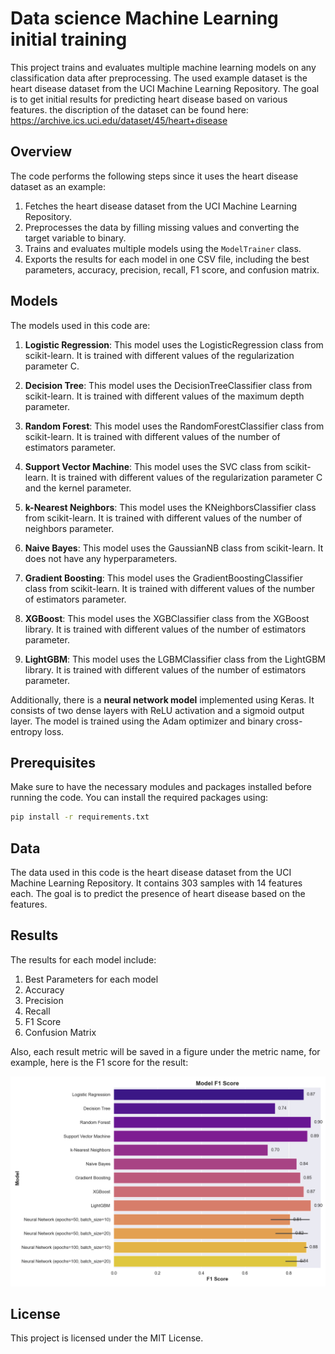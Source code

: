 # Data science Machine Learning initial training

This project trains and evaluates multiple machine learning models on any classification data after preprocessing.
The used example dataset is the heart disease dataset from the UCI Machine Learning Repository. The goal is to get initial results for predicting heart disease based on various features. the discription of the dataset can be found here: https://archive.ics.uci.edu/dataset/45/heart+disease

## Overview

The code performs the following steps since it uses the heart disease dataset as an example:
1. Fetches the heart disease dataset from the UCI Machine Learning Repository.
2. Preprocesses the data by filling missing values and converting the target variable to binary.
3. Trains and evaluates multiple models using the `ModelTrainer` class.
4. Exports the results for each model in one CSV file, including the best parameters, accuracy, precision, recall, F1 score, and confusion matrix.


## Models
The models used in this code are:

1. **Logistic Regression**: This model uses the LogisticRegression class from scikit-learn. It is trained with different values of the regularization parameter C.

2. **Decision Tree**: This model uses the DecisionTreeClassifier class from scikit-learn. It is trained with different values of the maximum depth parameter.

3. **Random Forest**: This model uses the RandomForestClassifier class from scikit-learn. It is trained with different values of the number of estimators parameter.

4. **Support Vector Machine**: This model uses the SVC class from scikit-learn. It is trained with different values of the regularization parameter C and the kernel parameter.

5. **k-Nearest Neighbors**: This model uses the KNeighborsClassifier class from scikit-learn. It is trained with different values of the number of neighbors parameter.

6. **Naive Bayes**: This model uses the GaussianNB class from scikit-learn. It does not have any hyperparameters.

7. **Gradient Boosting**: This model uses the GradientBoostingClassifier class from scikit-learn. It is trained with different values of the number of estimators parameter.

8. **XGBoost**: This model uses the XGBClassifier class from the XGBoost library. It is trained with different values of the number of estimators parameter.

9. **LightGBM**: This model uses the LGBMClassifier class from the LightGBM library. It is trained with different values of the number of estimators parameter.

Additionally, there is a **neural network model** implemented using Keras. It consists of two dense layers with ReLU activation and a sigmoid output layer. The model is trained using the Adam optimizer and binary cross-entropy loss.
## Prerequisites

Make sure to have the necessary modules and packages installed before running the code. You can install the required packages using:

```bash
pip install -r requirements.txt
```


## Data
The data used in this code is the heart disease dataset from the UCI Machine Learning Repository. It contains 303 samples with 14 features each. The goal is to predict the presence of heart disease based on the features.



## Results
The results for each model include:

1. Best Parameters for each model
2. Accuracy
3. Precision
4. Recall
5. F1 Score
6. Confusion Matrix

Also, each result metric will be saved in a figure under the metric name, for example, here is the F1 score for the result:

![The comparision between the choosen models in F! score using the corresponding dataset](f1_score_barplot.png)

## License
This project is licensed under the MIT License.